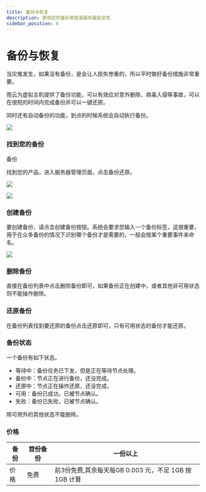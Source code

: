 ```yaml
---
title: 备份与恢复
description: 使用定时备份来提高服务器安全性
sidebar_position: 6
---
```



# 备份与恢复

当灾难发生，如果没有备份，是会让人损失惨重的，所以平时做好备份措施非常重要。

雨云为虚拟主机提供了备份功能，可以有效应对意外删除、病毒入侵等事故，可以在很短的时间内完成备份并可以一键还原。

同时还有自动备份的功能，到点的时候系统会自动执行备份。

![](https://cn-sy1.rains3.com/rainyun-assets/pic/2023/12/20231211153309_c3caee4f6fa769cc273ea9639a777adc.png)

### 找到您的备份


备份

找到您的产品，进入服务器管理页面，点击备份还原。

![](https://cn-sy1.rains3.com/rainyun-assets/pic/2023/12/20231211150725_4c020bcca55c07770891dca49ada518b.png)

![](https://cn-sy1.rains3.com/rainyun-assets/pic/2023/12/20231211153508_1edc608ba7ee91ed79f1eb857a702e43.png)



### 创建备份

要创建备份，请点击创建备份按钮。系统会要求您输入一个备份标签，这很重要，用于在众多备份的情况下识别哪个备份才是需要的，一般会按某个重要事件来命名。

![](https://cn-sy1.rains3.com/rainyun-assets/pic/2023/12/20231211102817_ac3f8a6be2013baced0da0f96dae971f.png)

### 删除备份

直接在备份列表中点击删除备份即可，如果备份正在创建中，或者其他非可用状态则不能操作删除。


### 还原备份

在备份列表找到要还原的备份点击还原即可，只有可用状态的备份才能还原。

### 备份状态

一个备份有如下状态。

+ 等待中：备份任务已下发，但是正在等待节点处理。
+ 备份中：节点正在进行备份，还没完成。
+ 还原中：节点正在操作还原，还没完成。
+ 可用：备份已成功，已被节点确认。
+ 失败：备份已失败，已被节点确认。

除可用外的其他状态不能删除。

### 价格

| 备份 | 首份备份 | 一份以上                                  |
|----|------|---------------------------------------|
| 价格 | 免费   | 前3份免费,其余每天每GB 0.003 元，不足 1GB 按 1GB 计算 |

